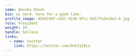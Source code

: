```yaml
---
name: Anusha Ghosh
bio: ai nerd. here for a good time.
profile_image: 42b61497-cd22-4236-9fcc-9417fe2ec9e3-4.jpg
role: President
weight: 10
handle: helloca
links:
  - name: twitter
    link: https://twitter.com/0xh3110ca
---
```

